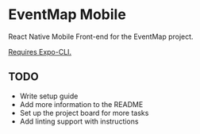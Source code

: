 # EventMap Mobile

React Native Mobile Front-end for the EventMap project.

[Requires Expo-CLI.](https://expo.io/)

## TODO

- Write setup guide
- Add more information to the README
- Set up the project board for more tasks
- Add linting support with instructions
